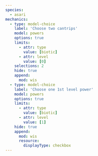 ```yaml
---
species:
  - asari
mechanics:
  - type: model-choice
    label: 'Choose two cantrips'
    model: powers
    options: true
    limits:
      - attr: type
        value: [biotic]
      - attr: level
        value: [0]
    selections: 2
    hide: true
    append:
      mod: wis
  - type: model-choice
    label: 'Choose one 1st level power'
    model: powers
    options: true
    limits:
      - attr: type
        value: [biotic]
      - attr: level
        value: [1]
    hide: true
    append:
      mod: wis
      resource:
        displayType: checkbox
---
```

